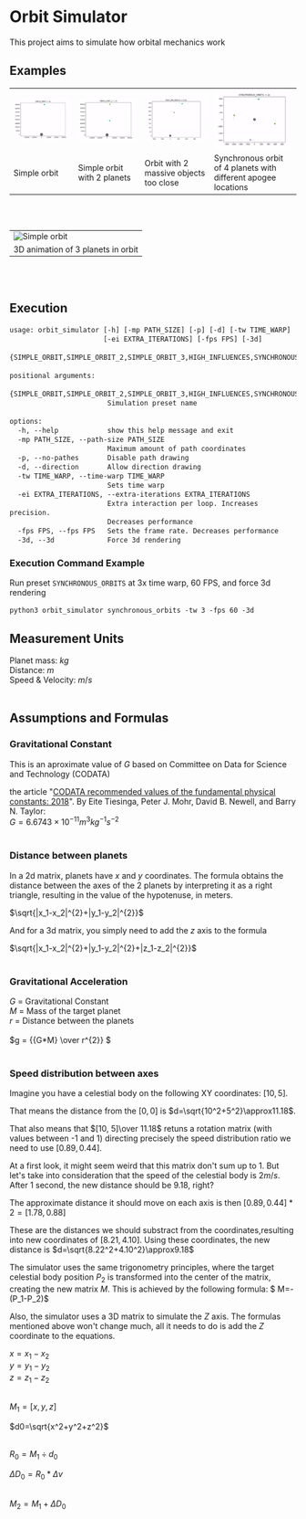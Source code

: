 
# Orbit Simulator
This project aims to simulate how orbital mechanics work

## Examples
<table cellspacing="0" cellpadding="0">
  <tr>
    <td><img src="./readme_files/simple_orbit.gif" alt="Simple orbit" /></td>
    <td><img src="./readme_files/simple_orbit_2.gif" alt="Simple orbit with 2 planets"/></td>
    <td><img src="./readme_files/too_close.gif" alt="Orbit with 2 massive objects too close"/></td>
    <td><img src="./readme_files/sync.gif" alt="Synchronous orbit of 4 planets"/></td>
  </tr>
  <tr>
    <td>Simple orbit</td>
    <td>Simple orbit with 2 planets</td>
    <td>Orbit with 2 massive objects too close</td>
    <td>Synchronous orbit of 4 planets with different apogee locations</td>
  </tr>
  
</table><br><br>
<table cellspacing="0" cellpadding="0">
  <tr>
    <td ><img src="./readme_files/3d.gif" alt="Simple orbit" /></td>
  </tr>
  <tr>
    <td>3D animation of 3 planets in orbit</td>
  </tr>
</table><br><br>

## Execution
```
usage: orbit_simulator [-h] [-mp PATH_SIZE] [-p] [-d] [-tw TIME_WARP]
                       [-ei EXTRA_ITERATIONS] [-fps FPS] [-3d]
                       {SIMPLE_ORBIT,SIMPLE_ORBIT_2,SIMPLE_ORBIT_3,HIGH_INFLUENCES,SYNCHRONOUS_ORBITS,SOLAR_SYSTEM}

positional arguments:
  {SIMPLE_ORBIT,SIMPLE_ORBIT_2,SIMPLE_ORBIT_3,HIGH_INFLUENCES,SYNCHRONOUS_ORBITS,SOLAR_SYSTEM}
                        Simulation preset name

options:
  -h, --help            show this help message and exit
  -mp PATH_SIZE, --path-size PATH_SIZE
                        Maximum amount of path coordinates
  -p, --no-pathes       Disable path drawing
  -d, --direction       Allow direction drawing
  -tw TIME_WARP, --time-warp TIME_WARP
                        Sets time warp
  -ei EXTRA_ITERATIONS, --extra-iterations EXTRA_ITERATIONS
                        Extra interaction per loop. Increases precision.
                        Decreases performance
  -fps FPS, --fps FPS   Sets the frame rate. Decreases performance
  -3d, --3d             Force 3d rendering

```
### Execution Command Example
Run preset ```SYNCHRONOUS_ORBITS``` at 3x time warp, 60 FPS, and force 3d rendering
```
python3 orbit_simulator synchronous_orbits -tw 3 -fps 60 -3d
```

## Measurement Units
Planet mass: $kg$<br>
Distance: $m$<br>
Speed & Velocity: $m/s$<br><br>

## Assumptions and Formulas

### Gravitational Constant
This is an aproximate value of $G$ based on Committee on Data for Science and Technology (CODATA)

the article "[CODATA recommended values of the fundamental physical constants: 2018](https://journals.aps.org/rmp/abstract/10.1103/RevModPhys.93.025010)". By Eite Tiesinga, Peter J. Mohr, David B. Newell, and Barry N. Taylor:<br>
$G= 6.6743 \times 10^{−11} m^3 kg^{−1} s^{−2}$<br><br>

### Distance between planets
In a 2d matrix, planets have $x$ and $y$ coordinates. The formula obtains the distance between the axes of the 2 planets by interpreting it as a right triangle, resulting in the value of the hypotenuse, in meters.

$\sqrt{|x_1-x_2|^{2}+|y_1-y_2|^{2}}$<br>

And for a 3d matrix, you simply need to add the $z$ axis to the formula

$\sqrt{|x_1-x_2|^{2}+|y_1-y_2|^{2}+|z_1-z_2|^{2}}$<br><br>

### Gravitational Acceleration
$G$ = Gravitational Constant<br>
$M$ = Mass of the target planet<br>
$r$ = Distance between the planets<br><br>
$g = {{G*M} \over r^{2}} $<br><br>

### Speed distribution between axes
Imagine you have a celestial body on the following XY coordinates: $[10, 5]$.

That means the distance from the $[0, 0]$ is $d=\sqrt{10^2+5^2}\approx11.18$.

That also means that  $[10, 5]\over 11.18$ retuns a rotation matrix (with values between -1 and 1) directing precisely the speed distribution ratio we need to use $[0.89, 0.44]$.

At a first look, it might seem weird that this matrix don't sum up to 1. But let's take into consideration that the speed of the celestial body is $2m/s$. After 1 second, the new distance should be $9.18$, right?

The approximate distance it should move on each axis is then $[0.89, 0.44] * 2 = [1.78, 0.88]$

These are the distances we should substract from the coordinates,resulting into new coordinates of $[8.21, 4.10]$.
Using these coordinates, the new distance is $d=\sqrt{8.22^2+4.10^2}\approx9.18$

The simulator uses the same trigonometry principles, where the target celestial body position $P_2$ is transformed into the center of the matrix, creating the new matrix $M$. This is achieved by the following formula:
$ M=-(P_1-P_2)$

Also, the simulator uses a 3D matrix to simulate the $Z$ axis. The formulas mentioned above won't change much, all it needs to do is add the $Z$ coordinate to the equations.

$x=x_1-x_2$<br>
$y=y_1-y_2$<br>
$z=z_1-z_2$<br><br>

$M_1=[x,y,z]$

$d0=\sqrt{x^2+y^2+z^2}$<br><br>

$R_0=M_1 \div d_0$

$\Delta D_0=R_0*\Delta v$<br><br>

$M_2=M_1+\Delta D_0$

